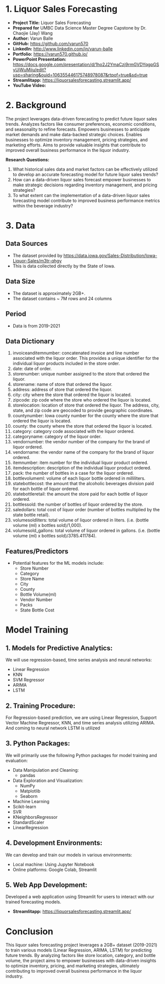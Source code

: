# 1. Liquor Sales Forecasting

- **Project Title:** Liquor Sales Forecasting
- **Prepared for** UMBC Data Science Master Degree Capstone by Dr. Chaojie (Jay) Wang
- **Author:** Varun Balle
- **GitHub:** https://github.com/varun570
- **LinkedIn:** http://www.linkedin.com/in/varun-balle
- **Portfolio:** https://varun570.github.io/
- **PowerPoint Presentation:** https://docs.google.com/presentation/d/1ho2J2YmaCzj9rmGVDYqgpGSyUjWuMiiu/edit?usp=sharing&ouid=106355446175748978087&rtpof=true&sd=true
- **Streamlitapp:** https://liquorsalesforecasting.streamlit.app/
- **YouTube Video:**

# 2. Background
The project leverages data-driven forecasting to predict future liquor sales trends. Analyzes factors like consumer preferences, economic conditions, and seasonality to refine forecasts. Empowers businesses to anticipate market demands and make data-backed strategic choices. Enables businesses to optimize inventory management, pricing strategies, and marketing efforts. Aims to provide valuable insights that contribute to improved overall business performance in the liquor industry.

**Research Questions:**
1. What historical sales data and market factors can be effectively utilized to develop an accurate forecasting model for future liquor sales trends?
2. How can a data-driven liquor sales forecast empower businesses to make strategic decisions regarding inventory management, and pricing strategies? 
3. To what extent can the implementation of a data-driven liquor sales forecasting model contribute to improved business performance metrics within the beverage industry?

# 3. Data

## Data Sources
- The dataset provided by https://data.iowa.gov/Sales-Distribution/Iowa-Liquor-Sales/m3tr-qhgy
- This is data collected directly by the State of Iowa.

## Data Size
- The dataset is approximately 2GB+.
- The dataset contains ~ 7M rows and 24 columns

## Period
- Data is from 2019-2021

## Data Dictionary
1. invoiceanditemnumber: concatenated invoice and line number associated with the liquor order. This provides a unique identifier for the individual liquor products included in the store order. 
2. date: date of order. 
3. storenumber: unique number assigned to the store that ordered the liquor.
4. storename: name of store that ordered the liquor. 
5. address: address of store that ordered the liquor. 
6. city: city where the store that ordered the liquor is located. 
7. zipcode: zip code where the store who ordered the liquor is located.
8. storelocation: location of store that ordered the liquor. The address, city, state, and zip code are geocoded to provide geographic coordinates.
9. countynumber: Iowa county number for the county where the store that ordered the liquor is located.
10. county: the county where the store that ordered the liquor is located.
11. category: category code associated with the liquor ordered.
12. categoryname: category of the liquor order. 
13. vendornumber: the vendor number of the company for the brand of liquor ordered.
14. vendorname: the vendor name of the company for the brand of liquor ordered. 
15. itemnumber: item number for the individual liquor product ordered.
16. itemdescription: description of the individual liquor product ordered. 
17. pack: the number of bottles in a case for the liquor ordered.
18. bottlevolumeml: volume of each liquor bottle ordered in milliliters.
19. statebottlecost: the amount that the alcoholic beverages division paid for each bottle of liquor ordered. 
20. statebottleretail: the amount the store paid for each bottle of liquor ordered. 
21. bottlessold: the number of bottles of liquor ordered by the store.
22. saledollars: total cost of liquor order (number of bottles multiplied by the state bottle retail). 
23. volumesoldliters: total volume of liquor ordered in liters. (i.e. (bottle volume (ml) x bottles sold)/1,000). 
24. volumesold_gallons: total volume of liquor ordered in gallons. (i.e. (bottle volume (ml) x bottles sold)/3785.411784).

## Features/Predictors
- Potential features for the ML models include:
  - Store Number
  - Category
  - Store Name
  - City
  - County
  - Bottle Volume(ml)
  - Vendor Number
  - Packs 
  - State Bottle Cost

# Model Training

## 1. Models for Predictive Analytics:
We will use regression-based, time series analysis and neural networks:
  - Linear Regression
  - KNN
  - SVM Regressor
  - ARIMA
  - LSTM

## 2. Training Procedure:
For Regression-based prediction, we are using Linear Regression, Support Vector Machine Regressor, KNN, and time series analysis utilizing ARIMA. And coming to neural network LSTM is utilized  

## 3. Python Packages:
We will primarily use the following Python packages for model training and evaluation:
- Data Manipulation and Cleaning:
  - pandas
- Data Exploration and Visualization:
  - NumPy
  - Matplotlib
  - Seaborn
- Machine Learning
 - Scikit-learn
 - SVR
 - KNeighborsRegressor
 - StandardScaler
 - LinearRegression

## 4. Development Environments:
We can develop and train our models in various environments:
- Local machine: Using Jupyter Notebook 
- Online platforms: Google Colab, Streamlit

## 5. Web App Development:
Developed a web application using Streamlit for users to interact with our trained forecasting models. 
- **Streamlitapp:** https://liquorsalesforecasting.streamlit.app/

# Conclusion

This liquor sales forecasting project leverages a 2GB+ dataset (2019-2021) to train various models (Linear Regression, ARIMA, LSTM) for predicting future trends. By analyzing factors like store location, category, and bottle volume, the project aims to empower businesses with data-driven insights to optimize inventory, pricing, and marketing strategies, ultimately contributing to improved overall business performance in the liquor industry.

